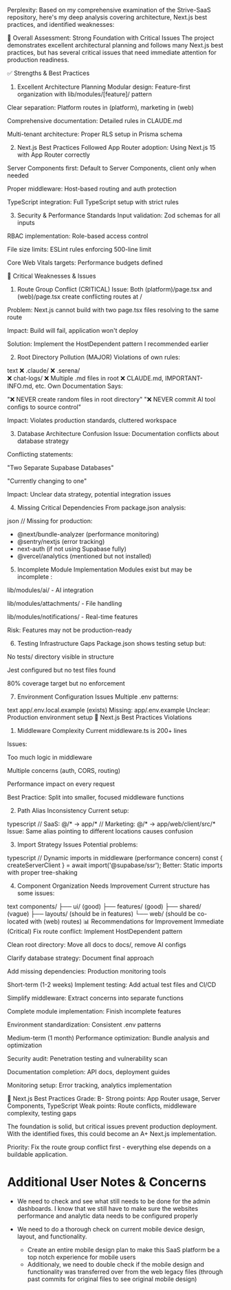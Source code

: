 Perplexity:
Based on my comprehensive examination of the Strive-SaaS repository, here's my deep analysis covering architecture, Next.js best practices, and identified weaknesses:

🎯 Overall Assessment: Strong Foundation with Critical Issues
The project demonstrates excellent architectural planning and follows many Next.js best practices, but has several critical issues that need immediate attention for production readiness.

✅ Strengths & Best Practices
1. Excellent Architecture Planning
Modular design: Feature-first organization with lib/modules/[feature]/ pattern

Clear separation: Platform routes in (platform), marketing in (web)

Comprehensive documentation: Detailed rules in CLAUDE.md

Multi-tenant architecture: Proper RLS setup in Prisma schema

2. Next.js Best Practices Followed
App Router adoption: Using Next.js 15 with App Router correctly

Server Components first: Default to Server Components, client only when needed

Proper middleware: Host-based routing and auth protection

TypeScript integration: Full TypeScript setup with strict rules

3. Security & Performance Standards
Input validation: Zod schemas for all inputs

RBAC implementation: Role-based access control

File size limits: ESLint rules enforcing 500-line limit

Core Web Vitals targets: Performance budgets defined

🚨 Critical Weaknesses & Issues
1. Route Group Conflict (CRITICAL)
Issue: Both (platform)/page.tsx and (web)/page.tsx create conflicting routes at /

Problem: Next.js cannot build with two page.tsx files resolving to the same route

Impact: Build will fail, application won't deploy

Solution: Implement the HostDependent pattern I recommended earlier

2. Root Directory Pollution (MAJOR)
Violations of own rules:

text
❌ .claude/
❌ .serena/  
❌ chat-logs/
❌ Multiple .md files in root
❌ CLAUDE.md, IMPORTANT-INFO.md, etc.
Own Documentation Says:

"❌ NEVER create random files in root directory"
"❌ NEVER commit AI tool configs to source control"

Impact: Violates production standards, cluttered workspace

3. Database Architecture Confusion
Issue: Documentation conflicts about database strategy

Conflicting statements:

"Two Separate Supabase Databases"

"Currently changing to one"

Impact: Unclear data strategy, potential integration issues

4. Missing Critical Dependencies
From package.json analysis:

json
// Missing for production:
- @next/bundle-analyzer (performance monitoring)
- @sentry/nextjs (error tracking) 
- next-auth (if not using Supabase fully)
- @vercel/analytics (mentioned but not installed)
5. Incomplete Module Implementation
Modules exist but may be incomplete :

lib/modules/ai/ - AI integration

lib/modules/attachments/ - File handling

lib/modules/notifications/ - Real-time features

Risk: Features may not be production-ready

6. Testing Infrastructure Gaps
Package.json shows testing setup but:

No tests/ directory visible in structure

Jest configured but no test files found

80% coverage target but no enforcement

7. Environment Configuration Issues
Multiple .env patterns:

text
app/.env.local.example (exists)
Missing: app/.env.example
Unclear: Production environment setup
🔧 Next.js Best Practices Violations
1. Middleware Complexity
Current middleware.ts is 200+ lines

Issues:

Too much logic in middleware

Multiple concerns (auth, CORS, routing)

Performance impact on every request

Best Practice: Split into smaller, focused middleware functions

2. Path Alias Inconsistency
Current setup:

typescript
// SaaS: @/* → app/*
// Marketing: @/* → app/web/client/src/*
Issue: Same alias pointing to different locations causes confusion

3. Import Strategy Issues
Potential problems:

typescript
// Dynamic imports in middleware (performance concern)
const { createServerClient } = await import('@supabase/ssr');
Better: Static imports with proper tree-shaking

4. Component Organization Needs Improvement
Current structure has some issues:

text
components/
├── ui/ (good)
├── features/ (good) 
├── shared/ (vague)
├── layouts/ (should be in features)
└── web/ (should be co-located with (web) routes)
📊 Recommendations for Improvement
Immediate (Critical)
Fix route conflict: Implement HostDependent pattern

Clean root directory: Move all docs to docs/, remove AI configs

Clarify database strategy: Document final approach

Add missing dependencies: Production monitoring tools

Short-term (1-2 weeks)
Implement testing: Add actual test files and CI/CD

Simplify middleware: Extract concerns into separate functions

Complete module implementation: Finish incomplete features

Environment standardization: Consistent .env patterns

Medium-term (1 month)
Performance optimization: Bundle analysis and optimization

Security audit: Penetration testing and vulnerability scan

Documentation completion: API docs, deployment guides

Monitoring setup: Error tracking, analytics implementation

🎯 Next.js Best Practices Grade: B-
Strong points: App Router usage, Server Components, TypeScript
Weak points: Route conflicts, middleware complexity, testing gaps

The foundation is solid, but critical issues prevent production deployment. With the identified fixes, this could become an A+ Next.js implementation.

Priority: Fix the route group conflict first - everything else depends on a buildable application.

# Additional User Notes & Concerns

- We need to check and see what still needs to be done for the admin dashboards. 
I know that we still have to make sure the websites performance and analytic data needs to be configured properly 

- We need to do a thorough check on current mobile device design, layout, and functionality.
    - Create an entire mobile design plan to make this SaaS platform be a top notch experience for mobile users
    - Additionaly, we need to double check if the mobile design and functionality was transferred over from the web legacy files (through past commits for original files to see original mobile design)